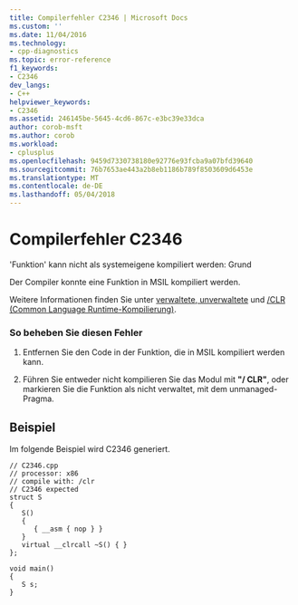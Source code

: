 ```yaml
---
title: Compilerfehler C2346 | Microsoft Docs
ms.custom: ''
ms.date: 11/04/2016
ms.technology:
- cpp-diagnostics
ms.topic: error-reference
f1_keywords:
- C2346
dev_langs:
- C++
helpviewer_keywords:
- C2346
ms.assetid: 246145be-5645-4cd6-867c-e3bc39e33dca
author: corob-msft
ms.author: corob
ms.workload:
- cplusplus
ms.openlocfilehash: 9459d7330738180e92776e93fcba9a07bfd39640
ms.sourcegitcommit: 76b7653ae443a2b8eb1186b789f8503609d6453e
ms.translationtype: MT
ms.contentlocale: de-DE
ms.lasthandoff: 05/04/2018
---
```

# <a name="compiler-error-c2346"></a>Compilerfehler C2346
'Funktion' kann nicht als systemeigene kompiliert werden: Grund  
  
 Der Compiler konnte eine Funktion in MSIL kompiliert werden.  
  
 Weitere Informationen finden Sie unter [verwaltete, unverwaltete](../../preprocessor/managed-unmanaged.md) und [/CLR (Common Language Runtime-Kompilierung)](../../build/reference/clr-common-language-runtime-compilation.md).  
  
### <a name="to-correct-this-error"></a>So beheben Sie diesen Fehler  
  
1.  Entfernen Sie den Code in der Funktion, die in MSIL kompiliert werden kann.  
  
2.  Führen Sie entweder nicht kompilieren Sie das Modul mit **"/ CLR"**, oder markieren Sie die Funktion als nicht verwaltet, mit dem unmanaged-Pragma.  
  
## <a name="example"></a>Beispiel  
 Im folgende Beispiel wird C2346 generiert.  
  
```  
// C2346.cpp  
// processor: x86  
// compile with: /clr   
// C2346 expected  
struct S  
{  
   S()  
   {  
      { __asm { nop } }  
   }  
   virtual __clrcall ~S() { }  
};  
  
void main()  
{  
   S s;  
}  
```